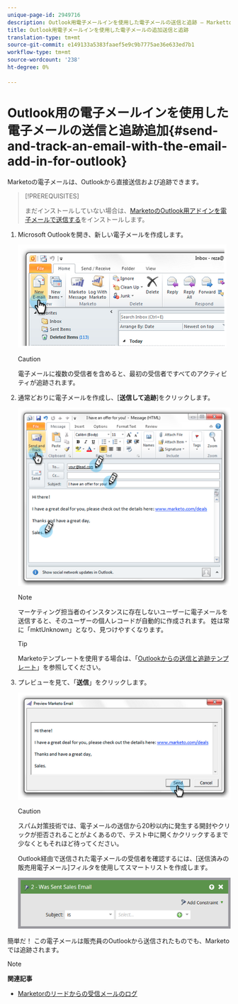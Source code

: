 ```yaml
---
unique-page-id: 2949716
description: Outlook用電子メールインを使用した電子メールの送信と追跡 — Marketto Docs 追加製品ドキュメント
title: Outlook用電子メールインを使用した電子メールの追加送信と追跡
translation-type: tm+mt
source-git-commit: e149133a5383faaef5e9c9b7775ae36e633ed7b1
workflow-type: tm+mt
source-wordcount: '238'
ht-degree: 0%

---
```



# Outlook用の電子メールインを使用した電子メールの送信と追跡追加{#send-and-track-an-email-with-the-email-add-in-for-outlook}

Marketoの電子メールは、Outlookから直接送信および追跡できます。

>[!PREREQUISITES]
>
>まだインストールしていない場合は、[MarketoのOutlook用アドインを電子メールで送信する](install-the-marketo-email-add-in-for-outlook-with-a-registration-code.md)をインストールします。

1. Microsoft Outlookを開き、新しい電子メールを作成します。

   ![](assets/image2014-9-23-16-3a6-3a46.png)

   >[!CAUTION]
   >
   >電子メールに複数の受信者を含めると、最初の受信者ですべてのアクティビティが追跡されます。

1. 通常どおりに電子メールを作成し、[**送信して追跡**]をクリックします。

   ![](assets/image2014-9-23-16-3a7-3a1.png)

   >[!NOTE]
   >
   >マーケティング担当者のインスタンスに存在しないユーザーに電子メールを送信すると、そのユーザーの個人レコードが自動的に作成されます。 姓は常に「mktUnknown」となり、見つけやすくなります。

   >[!TIP]
   >
   >Marketoテンプレートを使用する場合は、「[Outlookからの送信と追跡テンプレート](send-and-track-from-outlook-using-a-marketo-template.md)」を参照してください。

1. プレビューを見て、「**送信**」をクリックします。

   ![](assets/image2014-9-23-16-3a7-3a13.png)

   >[!CAUTION]
   >
   >スパム対策技術では、電子メールの送信から20秒以内に発生する開封やクリックが拒否されることがよくあるので、テスト中に開くかクリックするまで少なくともそれほど待ってください。

   Outlook経由で送信された電子メールの受信者を確認するには、[送信済みの販売用電子メール]フィルタを使用してスマートリストを作成します。

   ![](assets/was-sent-sales-email.png)

簡単だ！ この電子メールは販売員のOutlookから送信されたものでも、Marketoでは追跡されます。

>[!NOTE]
>
>**関連記事**
>
>* [Marketorのリードからの受信メールのログ](../../../product-docs/marketo-sales-insight/using-msi/log-inbound-mail-from-your-leads-in-marketo.md)

>



